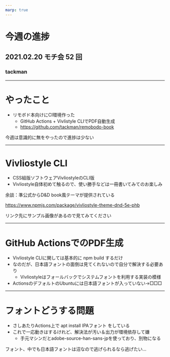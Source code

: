 ```yaml
---
marp: true
---
```


# 今週の進捗

## 2021.02.20 モチ会 52 回

### tackman

---

# やったこと

- リモボド本向けにCI環境作った
  - GitHub Actions + Vivlistyle CLIでPDF自動生成
  - https://github.com/tackman/remobodo-book

今週は意識的に無をやったので進捗は少ない

---

# Vivliostyle CLI

- CSS組版ソフトウェアVivliostyleのCLI版
- Vivliostyle自体初めて触るので、使い勝手などは一冊書いてみてのお楽しみ

余談：準公式からD&D book風テーマが提供されている

https://www.npmjs.com/package/vivliostyle-theme-dnd-5e-phb

リンク先にサンプル画像があるので見てみてください

---

# GitHub ActionsでのPDF生成

- Vivliostyle CLIに関しては基本的に npm build するだけ
- なのだが、日本語フォントの面倒は見てくれないので自分で解決する必要あり
  - Vivliostyleはフォールバックでシステムフォントを利用する実装の模様
- ActionsのデフォルトのUbuntuには日本語フォントが入っていない→□□□

---

# フォントどうする問題

- さしあたりActions上で apt install IPAフォント をしている
- これで一応動きはするけれど、解決法が汚い＆出力が環境依存して嫌
  - 手元マシンだとadobe-source-han-sans-jpを使っており、別物になる

フォント、中でも日本語フォントは沼なので逃げられるなら逃げたい…